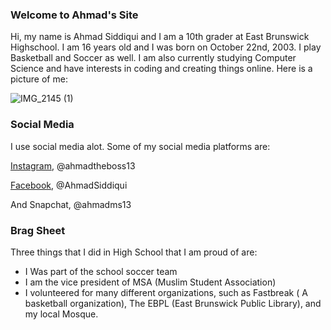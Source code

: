 ### Welcome to Ahmad's Site

Hi, my name is Ahmad Siddiqui and I am a 10th grader at East Brunswick Highschool. I am 16 years old and I was born on October 22nd, 2003. I play Basketball and Soccer as well. I am also currently studying Computer Science and have interests in coding and creating things online. Here is a picture of me:

![IMG_2145 (1)](https://user-images.githubusercontent.com/66634821/84305783-9aa88b80-ab28-11ea-83e3-4e59cf766802.PNG)


### Social Media

I use social media alot. Some of my social media platforms are:

[Instagram](https://www.instagram.com/ahmadtheboss13/), @ahmadtheboss13

[Facebook](https://www.facebook.com/profile.php?id=100050474317280), @AhmadSiddiqui

And Snapchat, @ahmadms13


### Brag Sheet

Three things that I did in High School that I am proud of are:
- I Was part of the school soccer team
- I am the vice president of MSA (Muslim Student Association)
- I volunteered for many different organizations, such as Fastbreak ( A basketball organization), The EBPL (East Brunswick Public Library), and my local Mosque.


